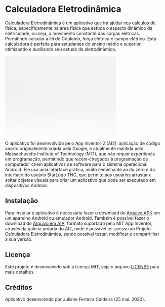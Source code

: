 # Calculadora Eletrodinâmica

Calculadora Eletrodinâmica é um aplicativo que irá ajudar nos cálculos de física, especificamente na área física que estuda o aspecto dinâmico da eletricidade, ou seja, o movimento constante das cargas elétricas. Permitindo calcular a lei de Coulomb, força elétrica e campo elétrico.
Está calculadora é perfeita para estudantes do ensino médio e superior, otimizando e auxiliando seu estudo da eletrodinâmica.

![Logo](https://github.com/julianecaldeira/Calculadora-Eletrodinamica/blob/master/README/Logo.gif)

O aplicativo foi desenvolvido pelo App Inventor 2 (AI2), aplicação de código aberto originalmente criada pela Google, e atualmente mantida pelo Massachusetts Institute of Technology (MIT), que não requer experiência em programação, permitindo que recém-chegados à programação de computador criem aplicativos de software para o sistema operacional Android. Ele usa uma interface gráfica, muito semelhante ao do zero e da interface do usuário StarLogo TNG, que permite aos usuários arrastar e soltar objetos visuais para criar um aplicativo que pode ser executado em dispositivos Android.

## Instalação

Para instalar o aplicativo é necessário fazer o download do [Arquivo APK](https://github.com/julianecaldeira/Calculadora-Eletrodinamica/blob/master/Calc_eletrodinamica.apk) em um aparelho Android ou emulador Android. Também é possível fazer o download do [Arquivo em AIA](https://bit.ly/appinventorcalculadoraeletrodinamica), formato suportado pelo MIT App Inventor, através da galeria própria do AI2, onde é possível ter acesso ao Projeto Calculadora Eletrodinâmica, sendo possível testar, modificar e compartilhar a sua versão.

## Licença

Este projeto é desenvolvido sob a licença MIT, veja o arquivo [LICENSE](https://github.com/julianecaldeira/Calculadora-Eletrodinamica/blob/master/LICENSE) para mais detalhes.

## Créditos

Aplicativo desenvolvido por Juliane Ferreira Caldeira (25 mai. 2020).
